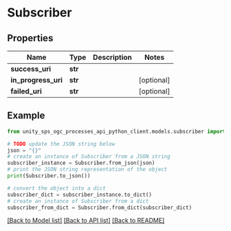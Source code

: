 # Subscriber


## Properties

Name | Type | Description | Notes
------------ | ------------- | ------------- | -------------
**success_uri** | **str** |  |
**in_progress_uri** | **str** |  | [optional]
**failed_uri** | **str** |  | [optional]

## Example

```python
from unity_sps_ogc_processes_api_python_client.models.subscriber import Subscriber

# TODO update the JSON string below
json = "{}"
# create an instance of Subscriber from a JSON string
subscriber_instance = Subscriber.from_json(json)
# print the JSON string representation of the object
print(Subscriber.to_json())

# convert the object into a dict
subscriber_dict = subscriber_instance.to_dict()
# create an instance of Subscriber from a dict
subscriber_from_dict = Subscriber.from_dict(subscriber_dict)
```
[[Back to Model list]](../README.md#documentation-for-models) [[Back to API list]](../README.md#documentation-for-api-endpoints) [[Back to README]](../README.md)
